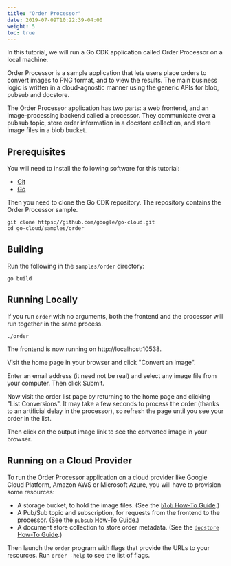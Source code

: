 ```yaml
---
title: "Order Processor"
date: 2019-07-09T10:22:39-04:00
weight: 5
toc: true
---
```


In this tutorial, we will run a Go CDK application called Order Processor
on a local machine.

<!--more-->

Order Processor is a sample application that lets users place orders to convert
images to PNG format, and to view the results. The main business logic is
written in a cloud-agnostic manner using the generic APIs for blob, pubsub and
docstore.

The Order Processor application has two parts: a web frontend, and an
image-processing backend called a processor. They communicate over a pubsub
topic, store order information in a docstore collection, and store image files
in a blob bucket.

## Prerequisites

You will need to install the following software for this tutorial:

-   [Git](https://git-scm.com/)
-   [Go](https://golang.org/doc/install)

Then you need to clone the Go CDK repository. The
repository contains the Order Processor sample.

```shell
git clone https://github.com/google/go-cloud.git
cd go-cloud/samples/order
```

## Building

Run the following in the `samples/order` directory:

```shell
go build
```

## Running Locally

If you run `order` with no arguments, both the frontend and the processor will
run together in the same process. 

```shell
./order
```
The frontend is now running on http://localhost:10538.

Visit the home page in your browser and click "Convert an Image".

Enter an email address (it need not be real) and select any image file from your
computer. Then click Submit.

Now visit the order list page by returning to the home page and clicking "List
Conversions". It may take a few seconds to process the order (thanks to an
artificial delay in the processor), so refresh the page until you see your order
in the list.

Then click on the output image link to see the converted image in your browser.

## Running on a Cloud Provider

To run the Order Processor application on a cloud provider like Google Cloud
Platform, Amazon AWS or Microsoft Azure, you will have to provision
some resources:

- A storage bucket, to hold the image files. (See the 
  [`blob` How-To Guide](https://github.com/kainoaseto/go-cloud/howto/blob/).)
- A Pub/Sub topic and subscription, for requests from the frontend to the
  processor. (See the [`pubsub` How-To Guide](https://github.com/kainoaseto/go-cloud/howto/pubsub/).)
- A document store collection to store order metadata. (See the [`docstore` How-To
  Guide](https://github.com/kainoaseto/go-cloud/howto/docstore/).)
  

Then launch the `order` program with flags that provide the URLs to your
resources. Run `order -help` to see the list of flags.

